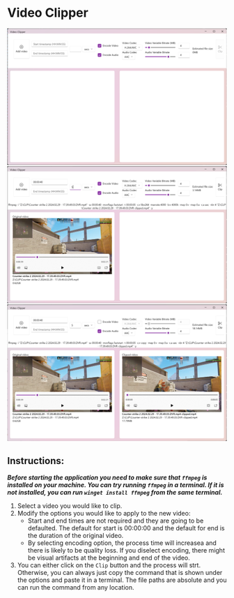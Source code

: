 # Video Clipper
![Landing Screen](./screenshots/landing-screen.png)
![File Selected Screen](./screenshots/file-selected-screen.png)
![New Clip Produced Screen](./screenshots/new-clip-produced-screen.png)

## Instructions:
***Before starting the application you need to make sure that `ffmpeg` is installed on your machine. You can try running `ffmpeg` in a terminal. If it is not installed, you can run `winget install ffmpeg` from the same terminal.***

1. Select a video you would like to clip.
2. Modify the options you would like to apply to the new video:
	- Start and end times are not required and they are going to be defaulted. The default for start is 00:00:00 and the default for end is the duration of the original video.
	- By selecting encoding option, the process time will increasea and there is likely to be quality loss. If you diselect encoding, there might be visual artifacts at the beginning and end of the video.
3. You can either click on the `Clip` button and the process will strt. Otherwise, you can always just copy the command that is shown under the options and paste it in a terminal. The file paths are absolute and you can run the command from any location.
